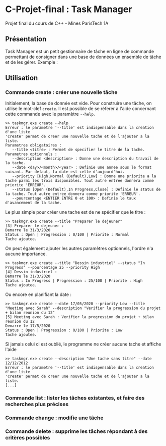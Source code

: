 # C-Projet-final : Task Manager
Projet final du cours de C++ - Mines ParisTech 1A

## Présentation
Task Manager est un petit gestionnaire de tâche en ligne de commande permettant de consigner dans une base de données un ensemble de tâche et de les gérer.
Exemple :

## Utilisation
### Commande create : créer une nouvelle tâche
Initialement, la base de donnée est vide. Pour construire une tâche, on utilise le mot-clef `create`.
Il est possible de se réferer à l'aide concernant cette commande avec le paramètre `--help`.
```
>> taskmgr.exe create --help
Erreur : le parametre '--title' est indispensable dans la creation d'une liste
'create' permet de creer une nouvelle tache et de l'ajouter a la liste.
Parametres obligatoires :
   --title <titre> : Permet de specifier le titre de la tache.
Parametres optionnels :
   --description <description> : Donne une description du travail de la tache.
   --date <day>/<month>/<year> : Definie une annee sous le format suivant. Par defaut, la date est celle d'aujourd'hui.
   --priority [High,Normal (Default),Low] : Donne une priorite a la tache parmi les trois disponibles. Tout autre entree donnera comme priorite 'ERREUR'.
   --status [Open (Default),In Progress,Close] : Definie le status de la tache. Tout autre entree donnera comme priorite 'ERREUR'.
   --pourcentage <ENTIER ENTRE 0 et 100> : Definie le taux d'avancement de la tache.
```

Le plus simple pour créer une tache est de ne spécifier que le titre :
```
>> taskmgr.exe create --title "Preparer le dejeuner"
[3] Preparer le dejeuner :
Demarre le 31/3/2020
Status : Open | Progression : 0/100 | Priorite : Normal
Tache ajoutee.
```
On peut également ajouter les autres paramètres optionnels, l'ordre n'a aucune importance.
```
>> taskmgr.exe create --title "Dessin industriel" --status "In Progress" --pourcentage 25 --priority High
[4] Dessin industriel :
Demarre le 31/3/2020
Status : In Progress | Progression : 25/100 | Priorite : High
Tache ajoutee.
```
Ou encore en planifiant la date :
```
>> taskmgr.exe create --date 17/05/2020 --priority Low --title "Meeting avec Sarah" --description "Verifier la progression du projet + bilan reunion du 12"
[5] Meeting avec Sarah : Verifier la progression du projet + bilan reunion du 12
Demarre le 17/5/2020
Status : Open | Progression : 0/100 | Priorite : Low
Tache ajoutee.
```

Si jamais celui ci est oublié, le programme ne créer aucune tache et affiche l'aide
```
>> taskmgr.exe create --description "Une tache sans titre" --date 12/12/2012
Erreur : le parametre '--title' est indispensable dans la creation d'une liste
'create' permet de creer une nouvelle tache et de l'ajouter a la liste.
[...]
```

### Commande list : lister les tâches existantes, et faire des recherches plus précises

### Commande change : modifie une tâche


### Commande delete : supprime les tâches répondant à des critères possibles
